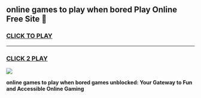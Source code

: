 
## online games to play when bored Play Online Free Site 👋
<h3>
<a href="https://download.freeplayer.one?title=online_games_to_play_when_bored&ref=21F">CLICK TO PLAY</a></h3>
<hr>

<h3>
<a href="https://download.freeplayer.one?title=online_games_to_play_when_bored&ref=21F">CLICK 2 PLAY</a>
  
</h3>

<a href="https://download.freeplayer.one?title=online_games_to_play_when_bored&ref=21F"><img src="https://cdnb.artstation.com/p/assets/images/images/032/539/853/original/anto-thomas-button-gif.gif"></a>


**online games to play when bored games unblocked: Your Gateway to Fun and Accessible Online Gaming**
